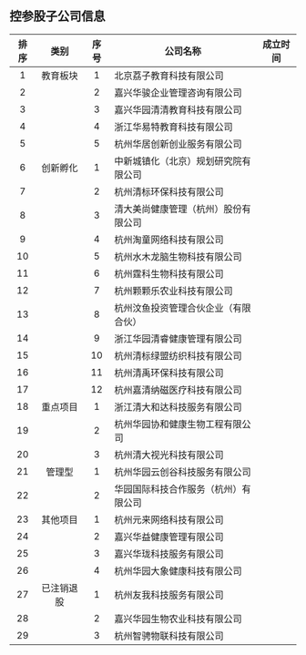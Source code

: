 ## 控参股子公司信息

|排序|类别|序号|公司名称|成立时间|
|:--:|:---:|:--:|----|----|
|1|教育板块|1|北京荔子教育科技有限公司||
|2||2|嘉兴华骏企业管理咨询有限公司||
|3||3|嘉兴华园清清教育科技有限公司||
|4||4|浙江华易特教育科技有限公司||
|5||5|杭州华居创新创业服务有限公司||
|6|创新孵化|1|中新城镇化（北京）规划研究院有限公司||
|7||2|杭州清标环保科技有限公司||
|8||3|清大美尚健康管理（杭州）股份有限公司||
|9||4|杭州淘童网络科技有限公司||
|10||5|杭州水木龙脑生物科技有限公司||
|11||6|杭州霆科生物科技有限公司||
|12||7|杭州颗颗乐农业科技有限公司||
|13||8|杭州汶鱼投资管理合伙企业（有限合伙）||
|14||9|浙江华园清睿健康管理有限公司||
|15||10|杭州清标绿盟纺织科技有限公司||
|16||11|杭州清禹环保科技有限公司||
|17||12|杭州嘉清纳磁医疗科技有限公司||
|18|重点项目|1|浙江清大和达科技服务有限公司||
|19||2|杭州华园协和健康生物工程有限公司||
|20||3|杭州清大视光科技有限公司||
|21|管理型|1|杭州华园云创谷科技服务有限公司||
|22||2|华园国际科技合作服务（杭州）有限公司||
|23|其他项目|1|杭州元来网络科技有限公司||
|24||2|嘉兴华益健康管理有限公司||
|25||3|嘉兴华珑科技服务有限公司||
|26||4|杭州华园大象健康科技有限公司||
|27|已注销退股|1|杭州友我科技服务有限公司||
|28||2|嘉兴华园生物农业科技有限公司||
|29||3|杭州智骋物联科技有限公司||

